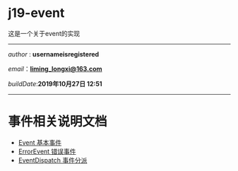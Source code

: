 # j19-event
这是一个关于event的实现

---

*author* : **usernameisregistered**

*email*：**liming_longxi@163.com**

*buildDate*:**2019年10月27日 12:51**

---

# 事件相关说明文档

- [Event 基本事件](./doc/event.md)
- [ErrorEvent 错误事件](./doc/errorEvent.md)
- [EventDispatch 事件分派](./doc/eventDispatch.md)

